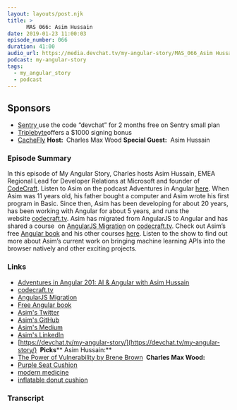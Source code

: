 ```yaml
---
layout: layouts/post.njk
title: >
      MAS 066: Asim Hussain
date: 2019-01-23 11:00:03
episode_number: 066
duration: 41:00
audio_url: https://media.devchat.tv/my-angular-story/MAS_066_Asim Hussain.mp3
podcast: my-angular-story
tags: 
  - my_angular_story
  - podcast
---
```


## **Sponsors**

- [Sentry&nbsp;](https://sentry.io/)use the code “devchat” for 2 months free on Sentry small plan
- [Triplebyte](https://triplebyte.com/astory)offers a $1000 signing bonus
- [CacheFly](https://www.cachefly.com/)
**Host:&nbsp;** Charles Max Wood **Special Guest:** &nbsp;Asim Hussain
### **Episode Summary**
In this episode of My Angular Story, Charles hosts Asim Hussain, EMEA Regional Lead for Developer Relations at Microsoft and founder of [CodeCraft](https://codecraft.tv/). Listen to Asim on the podcast&nbsp;Adventures in Angular&nbsp;[here](https://devchat.tv/adv-in-angular/aia-201-ai-angular-with-asim-hussain/). When Asim was 11 years old, his father bought a computer and Asim wrote his first program in Basic. Since then, Asim has been developing for about 20 years, has been working with&nbsp;Angular&nbsp;for about 5 years, and runs the website&nbsp;[codecraft.tv](https://codecraft.tv/). Asim has migrated from AngularJS to Angular and has shared a course&nbsp; on [AngularJS Migration](https://codecraft.tv/courses/angularjs-migration/) on [codecraft.tv](https://codecraft.tv/). Check out Asim’s free [Angular book](https://codecraft.tv/courses/angular/quickstart/overview/) and his other courses [here](https://codecraft.tv/courses/). Listen to the show to find out more about Asim’s current work on bringing machine learning APIs into the browser natively and other exciting projects.
### **Links**

- <u><a href="https://devchat.tv/adv-in-angular/aia-201-ai-angular-with-asim-hussain/">Adventures in Angular 201: AI &amp; Angular with Asim Hussain</a></u>
- [codecraft.tv](https://codecraft.tv/)
- [AngularJS Migration](https://codecraft.tv/courses/angularjs-migration/)
- [Free Angular book](https://codecraft.tv/courses/angularjs-migration/overview/introduction/)
- [<u>Asim's Twitter</u>](https://twitter.com/jawache?lang=en)
- [<u>Asim's GitHub</u>](https://github.com/jawache)
- [Asim's Medium](https://medium.com/@jawache)
- [<u>Asim's LinkedIn</u>](https://uk.linkedin.com/in/jawache)
- [https://devchat.tv/my-angular-story/](https://devchat.tv/my-angular-story/)
**&nbsp;Picks**** Asim Hussain:**
- <u><a href="https://www.amazon.com/Power-Vulnerability-Teachings-Authenticity-Connection/dp/1604078588">The Power of Vulnerability by Brene Brown</a></u>
**&nbsp;Charles Max Wood:**
- <u><a href="https://purple.com/seatcushions">Purple Seat Cushion</a> </u>
- <u>modern medicine</u>
- <u>inflatable donut cushion</u>


### Transcript


